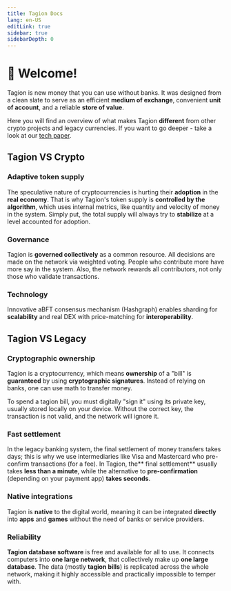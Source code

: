 ```yaml
---
title: Tagion Docs
lang: en-US
editLink: true
sidebar: true
sidebarDepth: 0
---
```


# 👋 Welcome!

Tagion is new money that you can use without banks. It was designed from a clean slate to serve as an efficient **medium of exchange**, convenient **unit of account**, and a reliable **store of value**.


Here you will find an overview of what makes Tagion **different** from other crypto projects and legacy currencies. If you want to go deeper - take a look at our [tech paper](/tagion-tech-paper.pdf).

## Tagion VS Crypto

### Adaptive token supply

The speculative nature of cryptocurrencies is hurting their **adoption** in the **real economy**. That is why Tagion's token supply is **controlled by the algorithm**, which uses internal metrics, like quantity and velocity of money in the system. Simply put, the total supply will always try to **stabilize** at a level accounted for adoption.

### Governance

Tagion is **governed collectively** as a common resource. All decisions are made on the network via weighted voting. People who contribute more have more say in the system. Also, the network rewards all contributors, not only those who validate transactions.

### Technology

Innovative aBFT consensus mechanism (Hashgraph) enables sharding for **scalability** and real DEX with price-matching for **interoperability**.

## Tagion VS Legacy

### Cryptographic ownership

Tagion is a cryptocurrency, which means **ownership** of a "bill" is **guaranteed** by using **cryptographic signatures**. Instead of relying on banks, one can use math to transfer money.

To spend a tagion bill, you must digitally "sign it" using its private key, usually stored locally on your device. Without the correct key, the transaction is not valid, and the network will ignore it.


### Fast settlement

In the legacy banking system, the final settlement of money transfers takes days; this is why we use intermediaries like Visa and Mastercard who pre-confirm transactions (for a fee). In Tagion, the** final settlement** usually takes **less than a minute**, while the alternative to **pre-confirmation** (depending on your payment app) **takes seconds**.

### Native integrations

Tagion is **native** to the digital world, meaning it can be integrated **directly** into **apps** and **games** without the need of banks or service providers. 

### Reliability

**Tagion database software** is free and available for all to use. It connects computers into **one large network**, that collectively make up **one large database**. The data (mostly **tagion bills**) is replicated across the whole network, making it highly accessible and practically impossible to temper with. 

